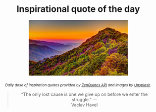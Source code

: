 
<div align="center">

# Inspirational quote of the day

<img src="./data/photo.jpeg" alt="Beautiful nature photo" width="320" height="180">

<sub><i>Daily dose of inspiration quotes provided by [ZenQuotes API](https://zenquotes.io/) and images by [Unsplash](https://unsplash.com/).</i></sub>


<blockquote>&ldquo;The only lost cause is one we give up on before we enter the struggle.&rdquo; &mdash; <footer>Vaclav Havel</footer></blockquote>

</div>
